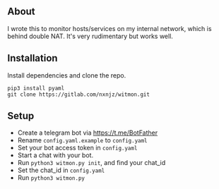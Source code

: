 ## About

I wrote this to monitor hosts/services on my internal network, which is behind double NAT. It's very rudimentary but works well. 

## Installation

Install dependencies and clone the repo. 

```
pip3 install pyaml
git clone https://gitlab.com/nxnjz/witmon.git
```


## Setup

* Create a telegram bot via https://t.me/BotFather
* Rename `config.yaml.example` to `config.yaml`
* Set your bot access token in `config.yaml`
* Start a chat with your bot. 
* Run `python3 witmon.py init`, and find your chat_id
* Set the chat_id in `config.yaml`
* Run `python3 witmon.py`



